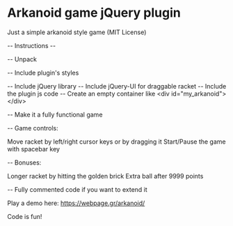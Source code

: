 # Arkanoid game jQuery plugin 

Just a simple arkanoid style game (MIT License)

-- Instructions -- 

-- Unpack  

-- Include plugin's styles
<link rel="stylesheet" href="css/arkanoid.css" type="text/css">
-- Include jQuery library
<script type="text/javascript" src="http://ajax.googleapis.com/ajax/libs/jquery/1.8/jquery.js"></script>
-- Include jQuery-UI for draggable racket
<script type="text/javascript" src="js/jquery-ui.min.js"></script>
-- Include the plugin js code
<script type="text/javascript" src="js/arkanoid.js"></script>
-- Create an empty container like &#x3C;div id=&#x22;my_arkanoid&#x22;&#x3E;&#x3C;/div&#x3E;

-- Make it a fully functional game

<script type="text/javascript">
	$(document).ready(function () {
		$('#my_arkanoid').arkanoid();
	});
</script>

-- Game controls: 

Move racket by left/right cursor keys or by dragging it
Start/Pause the game with spacebar key

-- Bonuses:

Longer racket by hitting the golden brick
Extra ball after 9999 points

-- Fully commented code if you want to extend it

Play a demo here:
https://webpage.gr/arkanoid/

Code is fun!  
